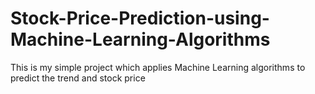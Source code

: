 # Stock-Price-Prediction-using-Machine-Learning-Algorithms
This is my simple project which applies Machine Learning algorithms to predict the trend and stock price
